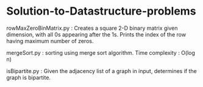 # Solution-to-Datastructure-problems

   rowMaxZeroBinMatrix.py  :  Creates a square 2-D binary matrix given dimension, with all 0s appearing after the 1s. Prints the index of the row having maximum number of zeros.
   
   
   mergeSort.py : sorting using merge sort algorithm. Time complexity : O(log n)
   
   isBipartite.py : Given the adjacency list of a graph in input, determines if the graph is bipartite.
